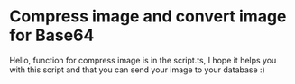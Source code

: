 # Compress image and convert image for Base64

Hello, function for compress image is in the script.ts, I hope it helps you with this script and that you can send your image to your database :)
